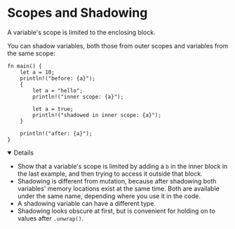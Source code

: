 # Scopes and Shadowing

A variable's scope is limited to the enclosing block.

You can shadow variables, both those from outer scopes and variables from the
same scope:

```rust,editable
fn main() {
    let a = 10;
    println!("before: {a}");
    {
        let a = "hello";
        println!("inner scope: {a}");

        let a = true;
        println!("shadowed in inner scope: {a}");
    }

    println!("after: {a}");
}
```

<details open='true'>

- Show that a variable's scope is limited by adding a `b` in the inner block in
  the last example, and then trying to access it outside that block.
- Shadowing is different from mutation, because after shadowing both variables'
  memory locations exist at the same time. Both are available under the same
  name, depending where you use it in the code.
- A shadowing variable can have a different type.
- Shadowing looks obscure at first, but is convenient for holding on to values
  after `.unwrap()`.

</details>
